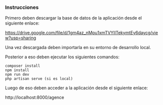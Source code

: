 ### Instrucciones

Primero deben descargar la base de datos de la aplicación desde el siguiente enlace:

https://drive.google.com/file/d/1gm4az_nMpu1xmTVYlITekymtEy6daycg/view?usp=sharing

Una vez descargada deben importarla en su entorno de desarrollo local.


Posterior a eso deben ejecutar los siguientes comandos:

```
composer install
npm install
npm run dev
php artisan serve (si es local)
``` 

Luego de eso deben acceder a la aplicación desde el siguiente enlace:

http://localhost:8000/agence